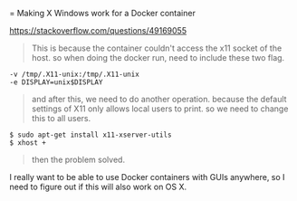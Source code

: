 = Making X Windows work for a Docker container

https://stackoverflow.com/questions/49169055

> This is because the container couldn't access the x11 socket of the host. so when doing the docker run, need to include these two flag.

    -v /tmp/.X11-unix:/tmp/.X11-unix
    -e DISPLAY=unix$DISPLAY

> and after this, we need to do another operation. because the default settings of X11 only allows local users to print. so we need to change this to all users.

    $ sudo apt-get install x11-xserver-utils
    $ xhost +

> then the problem solved.

I really want to be able to use Docker containers with GUIs anywhere, so I need to
figure out if this will also work on OS X.

